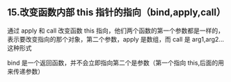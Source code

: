 ## 15.改变函数内部 this 指针的指向（bind,apply,call）

通过 apply 和 call 改变函数 this 指向，他们两个函数的第一个参数都是一样的，表示要改变指向的那个对象，第二个参数，apply 是数组，而 call 是 arg1,arg2...这种形式

bind 是一个返回函数，并不会立即指向第二个是参数（第一个指向 this,后面的用来传递参数）

